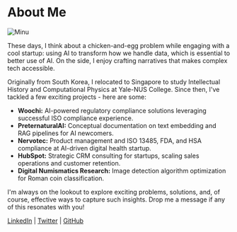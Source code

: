 # About Me

![Minu](/Minu2.jpeg)

These days, I think about a chicken-and-egg problem while engaging with a cool startup: using AI to transform how we handle data, which is essential to better use of AI. On the side, I enjoy crafting narratives that makes complex tech accessible.

Originally from South Korea, I relocated to Singapore to study Intellectual History and Computational Physics at Yale-NUS College. Since then, I've tackled a few exciting projects - here are some:

- **Woochi:** AI-powered regulatory compliance solutions leveraging successful ISO compliance experience.
- **PreternaturalAI:** Conceptual documentation on text embedding and RAG pipelines for AI newcomers.
- **Nervotec:** Product management and ISO 13485, FDA, and HSA compliance at AI-driven digital health startup.
- **HubSpot:** Strategic CRM consulting for startups, scaling sales operations and customer retention.
- **Digital Numismatics Research:** Image detection algorithm optimization for Roman coin classification.

I'm always on the lookout to explore exciting problems, solutions, and, of course, effective ways to capture such insights. Drop me a message if any of this resonates with you!

[LinkedIn](https://www.linkedin.com/in/minu-choi-2aa642211) | [Twitter](https://twitter.com/minune29) | [GitHub](https://github.com/minuscholastica)
